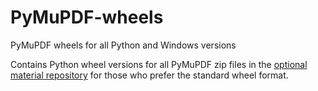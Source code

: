 # PyMuPDF-wheels
PyMuPDF wheels for all Python and Windows versions

Contains Python wheel versions for all PyMuPDF zip files in the [optional material repository](https://github.com/JorjMcKie/PyMuPDF-Optional-Material) for those who prefer the standard wheel format.
